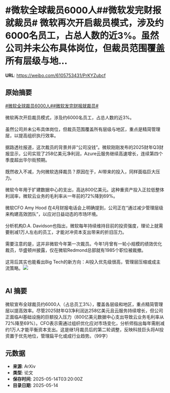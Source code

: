 # #微软全球裁员6000人##微软发完财报就裁员# 微软再次开启裁员模式，涉及约6000名员工，占总人数的近3%。虽然公司并未公布具体岗位，但裁员范围覆盖所有层级与地...

**URL**: https://weibo.com/6105753431/PrKYZubcf

## 原始摘要

<a href="https://m.weibo.cn/search?containerid=231522type%3D1%26t%3D10%26q%3D%23%E5%BE%AE%E8%BD%AF%E5%85%A8%E7%90%83%E8%A3%81%E5%91%986000%E4%BA%BA%23&amp;extparam=%23%E5%BE%AE%E8%BD%AF%E5%85%A8%E7%90%83%E8%A3%81%E5%91%986000%E4%BA%BA%23" data-hide=""><span class="surl-text">#微软全球裁员6000人#</span></a><a href="https://m.weibo.cn/search?containerid=231522type%3D1%26t%3D10%26q%3D%23%E5%BE%AE%E8%BD%AF%E5%8F%91%E5%AE%8C%E8%B4%A2%E6%8A%A5%E5%B0%B1%E8%A3%81%E5%91%98%23&amp;extparam=%23%E5%BE%AE%E8%BD%AF%E5%8F%91%E5%AE%8C%E8%B4%A2%E6%8A%A5%E5%B0%B1%E8%A3%81%E5%91%98%23" data-hide=""><span class="surl-text">#微软发完财报就裁员#</span></a><br> <br>微软再次开启裁员模式，涉及约6000名员工，占总人数的近3%。<br><br>虽然公司并未公布具体岗位，但裁员范围覆盖所有层级与地区，重点是精简管理层，以提高组织执行效率。<br><br>据路透社报道，这次裁员的背景并非“公司没钱”。微软刚刚发布的2025财年Q3财报显示，公司实现了258亿美元净利润，Azure云服务继续高速增长，连续第四个季度超出华尔街预期。<br><br>既然收入不减，为何微软选择裁员？原因在于，AI带来的投入，同样面临巨大压力。<br><br>微软今年用于扩建数据中心的支出，高达800亿美元。这种重资产投入正拉低整体利润率，微软云业务的毛利率从一年前的72%降到69%。<br><br>微软CFO Amy Hood 在4月财报电话会上明确提到，公司正在“通过减少管理层级来构建高效团队”，以应对日益动态的市场环境。<br><br>分析机构D.A. Davidson也指出，微软每年持续维持目前的投资强度，理论上就需要削减1万人左右的员工，才能对冲资本支出带来的折旧压力。<br><br>需要注意的是，这并非微软今年第一次裁员。今年1月曾有一轮小规模的绩效优化裁员，华盛顿州披露，仅在微软Redmond总部就有1985个职位被裁撤。<br><br>这背后其实也能看出Big Tech的新方向：AI投入优先级很高，管理层压缩或成主流策略。<img style="" src="https://tvax2.sinaimg.cn/large/006Fd7o3gy1i1etrv9qo2j30xc0hi7i0.jpg" referrerpolicy="no-referrer"><br><br>

## AI 摘要

微软宣布全球裁员约6000人（占总员工3%），覆盖各层级和地区，重点精简管理层以提高效率。尽管2025财年Q3净利润达258亿美元且云服务持续增长，但公司正面临AI基础设施的巨额投入压力（800亿美元数据中心支出导致云业务毛利率从72%降至69%）。CFO表示需通过组织优化应对市场变化，分析师指出每年需削减约1万人才能平衡资本支出。这是继1月裁员后的第二轮调整，反映科技巨头将AI投资置于优先地位，管理扁平化或成行业趋势。（99字）

## 元数据

- **来源**: ArXiv
- **类型**: 论文
- **保存时间**: 2025-05-14T03:20:00Z
- **目录日期**: 2025-05-14
